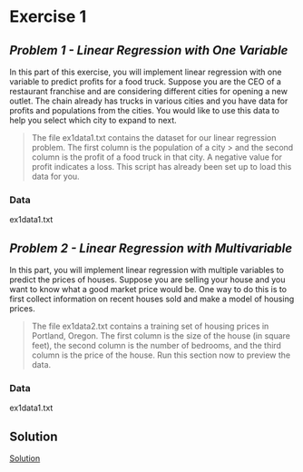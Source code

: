 # Exercise 1
## _Problem 1 - Linear Regression with One Variable_

In this part of this exercise, you will implement linear regression with one variable to predict profits for a food truck. Suppose you are the CEO of a restaurant franchise and are considering different cities for opening a new outlet. The chain already has trucks in various cities and you have data for profits and populations from the cities. You would like to use this data to help you select which city to expand to next.
> The file ex1data1.txt contains the dataset for our linear regression problem. The first column is the population of a city > and the second column is the profit of a food truck in that city. A negative value for profit indicates a loss. This script 
> has already been set up to load this data for you.

### Data
ex1data1.txt

## _Problem 2 - Linear Regression with Multivariable_

In this part, you will implement linear regression with multiple variables to predict the prices of houses. Suppose you are selling your house and you want to know what a good market price would be. One way to do this is to first collect information on recent houses sold and make a model of housing prices.

> The file ex1data2.txt contains a training set of housing prices in Portland, Oregon. The first column is the size of the 
> house (in square feet), the second column is the number of bedrooms, and the third column is the price of the house. Run 
> this section now to preview the data.

### Data
ex1data1.txt

## Solution
 [Solution]





   [Andrew Ng]: <https://www.coursera.org/instructor/andrewng>
   [Machine Learning]: <https://www.coursera.org/learn/machine-learning/home/info>


   [Solution]: <https://github.com/toopham/MachineLearningWithPython/blob/main/ex1/linear-regression.ipynb>
